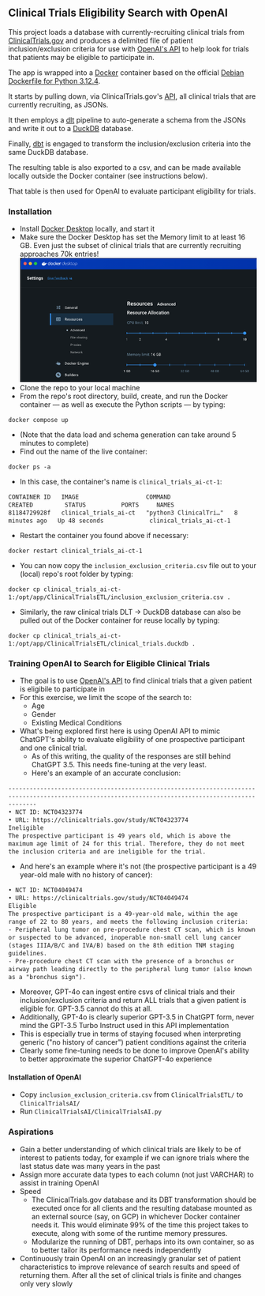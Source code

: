 ## Clinical Trials Eligibility Search with OpenAI

This project loads a database with currently-recruiting clinical trials from [ClinicalTrials.gov](https://clinicaltrials.gov) and produces a delimited file of patient inclusion/exclusion criteria for use with [OpenAI's API](https://platform.openai.com/docs/api-reference/introduction) to help look for trials that patients may be eligible to participate in.

The app is wrapped into a [Docker](https://www.docker.com) container based on the official [Debian Dockerfile for Python 3.12.4](https://github.com/docker-library/python/blob/5ed2758efb58d9acaafa90515caa43edbcfe4c4e/3.12/bookworm/Dockerfile).

It starts by pulling down, via ClinicalTrials.gov's [API](https://github.com/duckdb/dbt-duckdb?tab=readme-ov-file), all clinical trials that are currently recruiting, as JSONs.

It then employs a [dlt](https://dlthub.com) pipeline to auto-generate a schema from the JSONs and write it out to a [DuckDB](http://duckdb.org) database.

Finally, [dbt](http://getdbt.com) is engaged to transform the inclusion/exclusion criteria into the same DuckDB database.

The resulting table is also exported to a csv, and can be made available locally outside the Docker container (see instructions below).

That table is then used for OpenAI to evaluate participant eligibility for trials.

### Installation

* Install [Docker Desktop](https://www.docker.com/products/docker-desktop/) locally, and start it
* Make sure the Docker Desktop has set the Memory limit to at least 16 GB. Even just the subset of clinical trials that are currently recruiting approaches 70k entries!
![alt text](https://github.com/kuanjuliu/clinical_trials_ai/blob/main/Docker%20Desktop%20Memory%20Requirements.png)
* Clone the repo to your local machine
* From the repo's root directory, build, create, and run the Docker container — as well as execute the Python scripts — by typing:
````
docker compose up
````
* (Note that the data load and schema generation can take around 5 minutes to complete)
* Find out the name of the live container:
````
docker ps -a
````
* In this case, the container's name is `clinical_trials_ai-ct-1`:
````
CONTAINER ID   IMAGE                   COMMAND                  CREATED         STATUS          PORTS     NAMES
81184729928f   clinical_trials_ai-ct   "python3 ClinicalTri…"   8 minutes ago   Up 48 seconds             clinical_trials_ai-ct-1
````
* Restart the container you found above if necessary:
````
docker restart clinical_trials_ai-ct-1
````
* You can now copy the `inclusion_exclusion_criteria.csv` file out to your (local) repo's root folder by typing:
````
docker cp clinical_trials_ai-ct-1:/opt/app/ClinicalTrialsETL/inclusion_exclusion_criteria.csv .
````
* Similarly, the raw clinical trials DLT -> DuckDB database can also be pulled out of the Docker container for reuse locally by typing:
````
docker cp clinical_trials_ai-ct-1:/opt/app/ClinicalTrialsETL/clinical_trials.duckdb .
````

### Training OpenAI to Search for Eligible Clinical Trials

* The goal is to use [OpenAI's API](https://platform.openai.com/docs/api-reference/introduction) to find clinical trials that a given patient is eligibile to participate in
* For this exercise, we limit the scope of the search to:
  * Age
  * Gender
  * Existing Medical Conditions
* What's being explored first here is using OpenAI API to mimic ChatGPT's ability to evaluate eligibility of one prospective participant and one clinical trial.
  * As of this writing, the quality of the responses are still behind ChatGPT 3.5. This needs fine-tuning at the very least.
  * Here's an example of an accurate conclusion:
````
----------------------------------------------------------------------------------------------------------------------------------------------------
• NCT ID: NCT04323774
• URL: https://clinicaltrials.gov/study/NCT04323774
Ineligible
The prospective participant is 49 years old, which is above the maximum age limit of 24 for this trial. Therefore, they do not meet the inclusion criteria and are ineligible for the trial. 
````
  * And here's an example where it's not (the prospective participant is a 49 year-old male with no history of cancer):
````
• NCT ID: NCT04049474
• URL: https://clinicaltrials.gov/study/NCT04049474
Eligible
The prospective participant is a 49-year-old male, within the age range of 22 to 80 years, and meets the following inclusion criteria:
- Peripheral lung tumor on pre-procedure chest CT scan, which is known or suspected to be advanced, inoperable non-small cell lung cancer (stages IIIA/B/C and IVA/B) based on the 8th edition TNM staging guidelines.
- Pre-procedure chest CT scan with the presence of a bronchus or airway path leading directly to the peripheral lung tumor (also known as a "bronchus sign").
````
  * Moreover, GPT-4o can ingest entire csvs of clinical trials and their inclusion/exclusion criteria and return ALL trials that a given patient is eligible for. GPT-3.5 cannot do this at all.
  * Additionally, GPT-4o is clearly superior GPT-3.5 in ChatGPT form, never mind the GPT-3.5 Turbo Instruct used in this API implementation
  * This is especially true in terms of staying focused when interpreting generic ("no history of cancer") patient conditions against the criteria
* Clearly some fine-tuning needs to be done to improve OpenAI's ability to better approximate the superior ChatGPT-4o experience


#### Installation of OpenAI

* Copy `inclusion_exclusion_criteria.csv` from `ClinicalTrialsETL/` to `ClinicalTrialsAI/`
* Run `ClinicalTrialsAI/ClinicalTrialsAI.py`

### Aspirations

* Gain a better understanding of which clinical trials are likely to be of interest to patients today, for example if we can ignore trials where the last status date was many years in the past
* Assign more accurate data types to each column (not just VARCHAR) to assist in training OpenAI
* Speed
  * The ClinicalTrials.gov database and its DBT transformation should be executed once for all clients and the resulting database mounted as an external source (say, on GCP) in whichever Docker container needs it. This would eliminate 99% of the time this project takes to execute, along with some of the runtime memory pressures.
  * Modularize the running of DBT, perhaps into its own container, so as to better tailor its performance needs independently
* Continuously train OpenAI on an increasingly granular set of patient characteristics to improve relevance of search results and speed of returning them. After all the set of clinical trials is finite and changes only very slowly
